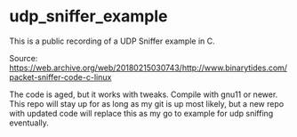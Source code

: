 # udp_sniffer_example
This is a public recording of a UDP Sniffer example in C.

Source: https://web.archive.org/web/20180215030743/http://www.binarytides.com/packet-sniffer-code-c-linux

The code is aged, but it works with tweaks. Compile with gnu11 or newer. This repo will stay up for as long as my git is up most likely, but a new repo with updated code will replace this as my go to example for udp sniffing eventually.
